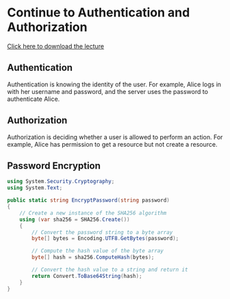 # Continue to Authentication and Authorization

[Click here to download the lecture]()

## Authentication

Authentication is knowing the identity of the user. For example, Alice logs in with her username and password, and the server uses the password to authenticate Alice.

## Authorization

Authorization is deciding whether a user is allowed to perform an action. For example, Alice has permission to get a resource but not create a resource.

## Password Encryption

```cs
using System.Security.Cryptography;
using System.Text;

public static string EncryptPassword(string password)
{
    // Create a new instance of the SHA256 algorithm
    using (var sha256 = SHA256.Create())
    {
        // Convert the password string to a byte array
        byte[] bytes = Encoding.UTF8.GetBytes(password);

        // Compute the hash value of the byte array
        byte[] hash = sha256.ComputeHash(bytes);

        // Convert the hash value to a string and return it
        return Convert.ToBase64String(hash);
    }
}
```
